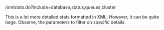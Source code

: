 /xmlstats.do?include=database,status,queues,cluster

This is a lot more detailed stats formatted in XML. However, it can be quite large. Observe, the parameters to filter on specific details.
